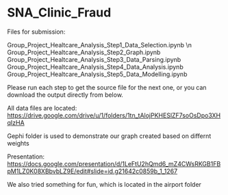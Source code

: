 # SNA_Clinic_Fraud

Files for submission:

Group_Project_Healtcare_Analysis_Step1_Data_Selection.ipynb \n
Group_Project_Healtcare_Analysis_Step2_Graph.ipynb
Group_Project_Healtcare_Analysis_Step3_Data_Parsing.ipynb
Group_Project_Healtcare_Analysis_Step4_Data_Analysis.ipynb
Group_Project_Healtcare_Analysis_Step5_Data_Modelling.ipynb

Please run each step to get the source file for the next one, or you can download the output directly from below.

All data files are located: https://drive.google.com/drive/u/1/folders/1tn_tAlojPKHESlZF7soOsDpo3XHqIzHA

Gephi folder is used to demonstrate our graph created based on differnt weights

Presentation: https://docs.google.com/presentation/d/1LeFtU2hQmd6_mZ4CWsRKGB1FBpM1LZ0K08XBbvbLZ9E/edit#slide=id.g21642c0859b_1_1267

We also tried something for fun, which is located in the airport folder
